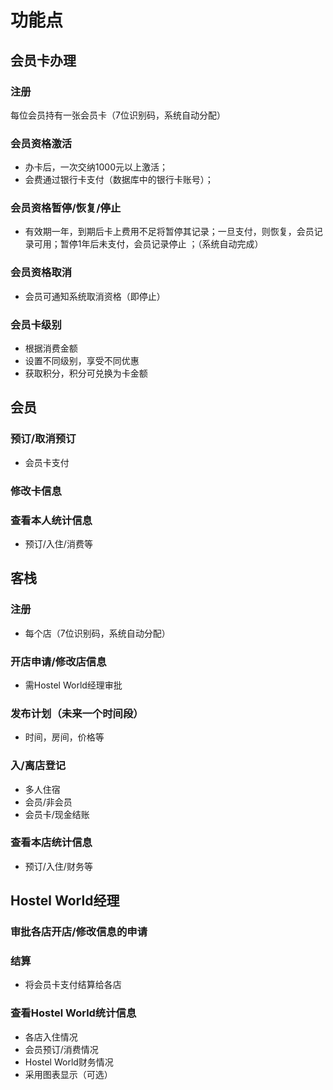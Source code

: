 

# 功能点

## 会员卡办理
### 注册
每位会员持有一张会员卡（7位识别码，系统自动分配）
### 会员资格激活
* 办卡后，一次交纳1000元以上激活；
* 会费通过银行卡支付（数据库中的银行卡账号）；
### 会员资格暂停/恢复/停止
* 有效期一年，到期后卡上费用不足将暂停其记录；一旦支付，则恢复，会员记录可用；暂停1年后未支付，会员记录停止 ；（系统自动完成）
### 会员资格取消
* 会员可通知系统取消资格（即停止）
### 会员卡级别
* 根据消费金额
* 设置不同级别，享受不同优惠
* 获取积分，积分可兑换为卡金额

## 会员
### 预订/取消预订
* 会员卡支付
### 修改卡信息
### 查看本人统计信息
* 预订/入住/消费等

## 客栈
### 注册
* 每个店（7位识别码，系统自动分配）
### 开店申请/修改店信息
* 需Hostel World经理审批
### 发布计划（未来一个时间段）
* 时间，房间，价格等
### 入/离店登记
* 多人住宿
* 会员/非会员
* 会员卡/现金结账
### 查看本店统计信息
* 预订/入住/财务等

## Hostel World经理
### 审批各店开店/修改信息的申请
### 结算
* 将会员卡支付结算给各店
### 查看Hostel World统计信息
* 各店入住情况
* 会员预订/消费情况
* Hostel World财务情况
* 采用图表显示（可选）
